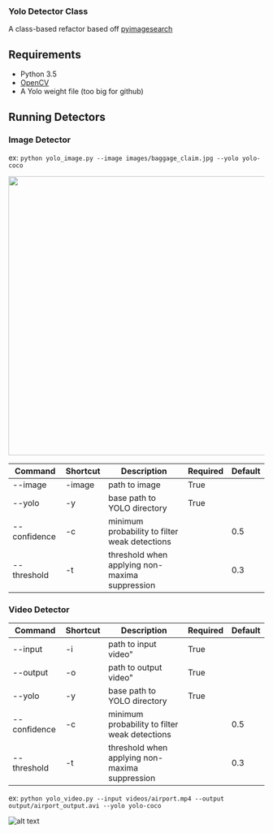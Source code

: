 ### Yolo Detector Class 

A class-based refactor based off [pyimagesearch](https://www.pyimagesearch.com/2018/11/12/yolo-object-detection-with-opencv/)


## Requirements

* Python 3.5  
* [OpenCV](https://www.pyimagesearch.com/2018/08/15/how-to-install-opencv-4-on-ubuntu/)
* A Yolo weight file (too big for github)

## Running Detectors

### Image Detector

ex: `python yolo_image.py --image images/baggage_claim.jpg --yolo yolo-coco`  

<img src="https://i.imgur.com/JBIAP8O.png" width="550">

| Command      | Shortcut | Description                                    | Required | Default |
|--------------|----------|------------------------------------------------|----------|---------|
| --image      | -image   | path to image                                  | True     |         |
| --yolo       | -y       | base path to YOLO directory                    | True     |         |
| --confidence | -c       | minimum probability to filter weak detections  |          | 0.5     |
| --threshold  | -t       | threshold when applying non-maxima suppression |          | 0.3     |
 

### Video Detector

| Command      | Shortcut | Description                                    | Required | Default |
|--------------|----------|------------------------------------------------|----------|---------|
| --input      | -i       | path to input video"                           | True     |         |
| --output     | -o       | path to output video"                          | True     |         |
| --yolo       | -y       | base path to YOLO directory                    | True     |         |
| --confidence | -c       | minimum probability to filter weak detections  |          | 0.5     |
| --threshold  | -t       | threshold when applying non-maxima suppression |          | 0.3     |

ex: `python yolo_video.py --input videos/airport.mp4 --output output/airport_output.avi --yolo yolo-coco`    

![alt text](https://media.giphy.com/media/kDMhX5DTH11VkZxpwq/giphy.gif "video detection")

